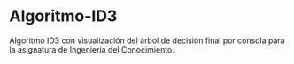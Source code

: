 # Algoritmo-ID3
Algoritmo ID3 con visualización del árbol de decisión final por consola para la asignatura de Ingeniería del Conocimiento.

